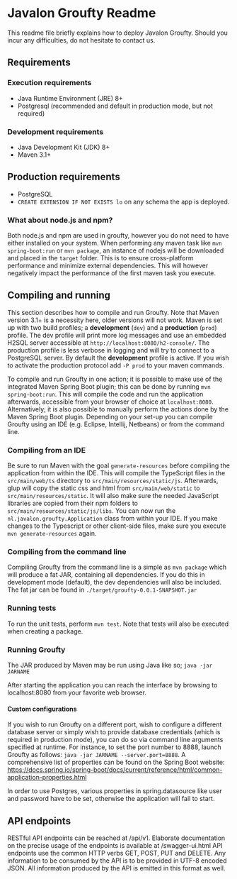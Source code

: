 # Javalon Groufty Readme 

This readme file briefly explains how to deploy Javalon Groufty. Should you incur any difficulties, do not hesitate to contact us.

## Requirements
### Execution requirements
* Java Runtime Environment (JRE) 8+
* Postgresql (recommended and default in production mode, but not required)

### Development requirements
* Java Development Kit (JDK) 8+
* Maven 3.1+

## Production requirements
* PostgreSQL
* `CREATE EXTENSION IF NOT EXISTS lo` on any schema the app is deployed.

### What about node.js and npm?
Both node.js and npm are used in groufty, however you do not need to have either installed on your system. When performing any maven task like `mvn spring-boot:run` or `mvn package`, an instance of nodejs will be downloaded and placed in the `target` folder. This is to ensure cross-platform performance and minimize external dependencies. This will however negatively impact the performance of the first maven task you execute.

## Compiling and running
This section describes how to compile and run Groufty. Note that Maven version 3.1+ is a necessity here, older versions will not work. Maven is set up with two build profiles; a **development** (`dev`) and a **production** (`prod`) profile. The dev profile will print more log messages and use an embedded H2SQL server  accessible at `http://localhost:8080/h2-console/`. The production profile is less verbose in logging and will try to connect to a PostgreSQL server. By default the **development** profile is active. If you wish to activate the production protocol add `-P prod` to your maven commands.

To compile and run Groufty in one action; it is possible to make use of the integrated Maven Spring Boot plugin; this can be done by running `mvn spring-boot:run`. This will compile the code and run the application afterwards, accessible from your browser of choice at `localhost:8080`.
Alternatively; it is also possible to manually perform the actions done by the Maven Spring Boot plugin. Depending on your set-up you can compile Groufty using an IDE (e.g. Eclipse, Intellij, Netbeans) or from the command line.

### Compiling from an IDE
Be sure to run Maven with the goal `generate-resources` before compiling the application from within the IDE. This will compile the TypeScript files in the `src/main/web/ts` directory to `src/main/resources/static/js`. Afterwards, glup will copy the static css and html from `src/main/web/static` to `src/main/resources/static`. It will also make sure the needed JavaScript libraries are copied from their npm folders to `src/main/resources/static/js/libs`. You can now run the `nl.javalon.groufty.Application` class from within your IDE. If you make changes to the Typescript or other client-side files, make sure you execute `mvn generate-resources` again.

### Compiling from the command line
Compiling Groufty from the command line is a simple as `mvn package` which will produce a fat JAR, containing all dependencies. If you do this in development mode (default), the dev dependencies will also be included. The fat jar can be found in `./target/groufty-0.0.1-SNAPSHOT.jar`

### Running tests
To run the unit tests, perform `mvn test`. Note that tests will also be executed when creating a package.
### Running Groufty
The JAR produced by Maven may be run using Java like so;
```java -jar JARNAME```

After starting the application you can reach the interface by browsing to localhost:8080 from your favorite web browser.

#### Custom configurations
If you wish to run Groufty on a different port, wish to configure a different database server or simply wish to provide database credentials (which is required in production mode), you can do so via command line arguments specified at runtime.
For instance, to set the port number to 8888, launch Groufty as follows:
```java -jar JARNAME --server.port=8888```. A comprehensive list of properties can be found on the Spring Boot website: https://docs.spring.io/spring-boot/docs/current/reference/html/common-application-properties.html

In order to use Postgres, various properties in spring.datasource like user and password have to be set, otherwise the application will fail to start.

## API endpoints
RESTful API endpoints can be reached at /api/v1. Elaborate documentation on the precise usage of the endpoints is available at /swagger-ui.html
API endpoints use the common HTTP verbs GET, POST, PUT and DELETE. Any information to be consumed by the API is to be provided in UTF-8 encoded JSON.
All information produced by the API is emitted in this format as well.